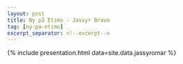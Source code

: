 ```yaml
---
layout: post
title: Ny på Etimo - Jassyr Bravo
tag: [ny-pa-etimo]
excerpt_separator: <!--excerpt-->
---
```


{% include presentation.html data=site.data.jassyromar %}
